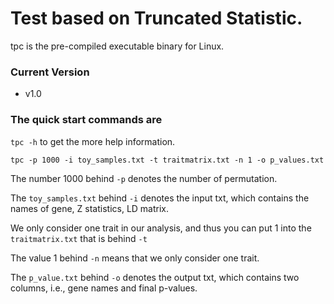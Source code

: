 # Test based on Truncated Statistic. 

tpc is the pre-compiled executable binary for Linux.

### Current Version
* v1.0

### The quick start commands are

`tpc -h` to get the more help information.

`tpc -p 1000 -i toy_samples.txt -t traitmatrix.txt -n 1 -o p_values.txt`

The number 1000 behind `-p` denotes the number of permutation.

The `toy_samples.txt` behind `-i` denotes the input txt, which contains the names of gene, Z statistics, LD matrix.

We only consider one trait in our analysis, and thus you can put 1 into the `traitmatrix.txt` that is behind `-t`

The value 1 behind `-n` means that we only consider one trait.

The `p_value.txt` behind `-o` denotes the output txt, which contains two columns, i.e., gene names and final p-values.
